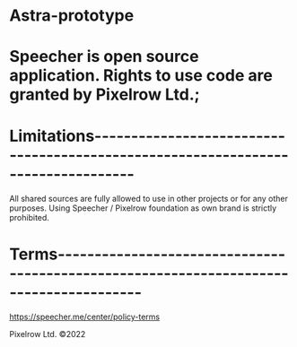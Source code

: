 # Astra-prototype
# Speecher is open source application. Rights to use code are granted by Pixelrow Ltd.;

# Limitations---------------------------------------------------------------------------------
All shared sources are fully allowed to use in other projects or for any other purposes. Using Speecher / Pixelrow foundation as own brand is strictly prohibited.

# Terms---------------------------------------------------------------------------------------

https://speecher.me/center/policy-terms



Pixelrow Ltd. ©2022

